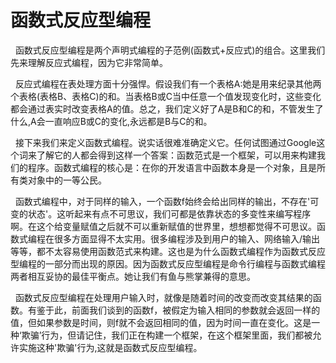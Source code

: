 # 函数式反应型编程
&nbsp;&nbsp;函数式反应型编程是两个声明式编程的子范例(函数式+反应式)的组合。这里我们先来理解反应式编程，因为它非常简单。

&nbsp;&nbsp;反应式编程在表处理方面十分强悍。假设我们有一个表格A:她是用来纪录其他两个表格(表格B、表格C)的和。当表格B或C当中任意一个值发现变化时，这些变化都会通过表实时改变表格A的值。总之，我们定义好了A是B和C的和，不管发生了什么,A会一直响应B或C的变化,永远都是B与C的和。

&nbsp;&nbsp;接下来我们来定义函数式编程。说实话很难准确定义它。任何试图通过Google这个词来了解它的人都会得到这样一个答案：函数范式是一个框架，可以用来构建我们的程序。函数式编程的核心是：在你的开发语言中函数本身是一个对象，且是所有类对象中的一等公民。

&nbsp;&nbsp;函数式编程中，对于同样的输入，一个函数f始终会给出同样的输出，不存在'可变的状态'。这听起来有点不可思议，我们可都是依靠状态的多变性来编写程序啊。在这个给变量赋值之后就不可以重新赋值的世界里，想想都觉得不可思议。函数式编程在很多方面显得不太实用。很多编程涉及到用户的输入、网络输入/输出等等，都不太容易使用函数范式来构建。这也是为什么函数式编程作为函数式反应型编程的一部分而出现的原因。因为函数式反应型编程是命令行编程与函数式编程两者相互妥协的最佳平衡点。她让我们有鱼与熊掌兼得的意思。

&nbsp;&nbsp;函数式反应型编程在处理用户输入时，就像是随着时间的改变而改变其结果的函数。有鉴于此，前面我们谈到的函数f，被假定为输入相同的参数就会返回一样的值，但如果参数是时间，则f就不会返回相同的值，因为时间一直在变化。这是一种‘欺骗’行为，但请记住，我们正在构建一个框架，在这个框架里面，我们都被允许实施这种'欺骗'行为,这就是函数式反应型编程。



